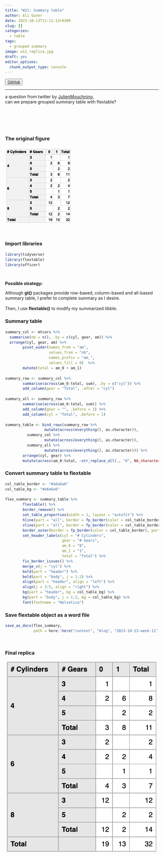 ```yaml
---
title: "W11: Summary table"
author: Ali Guner
date: 2023-10-13T11:11:13+0300
slug: []
categories:
  - table
tags:
  - grouped summary
image: w11_replica.jpg
draft: yes
editor_options: 
  chunk_output_type: console
---
```


<!-- this is for the link button to GitHub-->
<button class="button">
    <a href="https://github.com/AliGunerMD/DataVizMed/blob/main/content/blog/2023-10-13-week-11/index.en.Rmarkdown/"> <i class="fab fa-github"></i>GitHub</a>
</button>

***
a question from twitter by [JulienMouchnino](https://twitter.com/JulienMouchnino),  
can we prepare grouped summary table with flextable?


<br>





<br><br>

### The original figure
![requested table](w11_org.jpg)



<br>

### Import libraries

```r
library(tidyverse)
library(flextable)
library(officer)
```


<br>

**Possible strategy:**   

Although **gt()** packages provide row-based, column-based and all-based summary table, I prefer to complete summary as I desire.  
<br>
Then, I use **flextable()** to modify my summarized tibble.  

### Summary table

```r
summary_col <- mtcars %>% 
  summarise(nb = n(), .by = c(cyl, gear, am)) %>% 
  arrange(cyl, gear, am) %>% 
        pivot_wider(names_from = "am",
                    values_from = "nb",
                    names_prefix = "am_",
                    values_fill = 0)  %>% 
        mutate(total = am_0 + am_1)
       
summary_row <- summary_col %>% 
        summarise(across(am_0:total, sum), .by = c("cyl")) %>%
        add_column(gear = "Total", .after = "cyl")

summary_all <- summary_row %>% 
        summarise(across(am_0:total, sum)) %>% 
        add_column(gear = "", .before = 1) %>% 
        add_column(cyl = "Total", .before = 1) 

summary_table <- bind_rows(summary_row %>% 
                  mutate(across(everything(), as.character)), 
          summary_col %>% 
                  mutate(across(everything(), as.character)),
          summary_all %>% 
                  mutate(across(everything(), as.character))) %>% 
        arrange(cyl, gear) %>% 
        mutate(across(am_0:total, ~str_replace_all(., "0", NA_character_))) 
```



### Convert summary table to flextable

```r
col_table_border <- "#a6a6a6"
col_table_bg <- "#e6e6e6"

flex_summary <- summary_table %>% 
        flextable() %>% 
        border_remove() %>% 
        set_table_properties(width = 1, layout = "autofit") %>% 
        hline(part = "all", border = fp_border(color = col_table_border)) %>% 
        vline(part = "all", border = fp_border(color = col_table_border)) %>% 
        border_outer(border = fp_border(color = col_table_border), part = "all") %>% 
        set_header_labels(cyl = "# Cylinders",
                          gear = "# Gears",
                          am_0 = "0",
                          am_1 = "1",
                          total = "Total") %>% 
        fix_border_issues() %>% 
        merge_v(j = "cyl") %>% 
        bold(part = "header") %>% 
        bold(part = "body", j = 1:2) %>% 
        align(part = "header", align = "left") %>% 
        align(j = 3:5, align = "right") %>% 
        bg(part = "header", bg = col_table_bg) %>% 
        bg(part = "body", j = 1:2, bg = col_table_bg) %>% 
        font(fontname = "Helvetica")
```

### Save flextable object as a word file

```r
save_as_docx(flex_summary,
             path = here::here("content", "blog", "2023-10-13-week-11",paste0("flex_summary", ".docx")))
```


<br>

### Final replica
![replica summary table](w11_replica.jpg)


<br><br>
